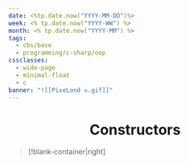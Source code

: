 ```yaml
---
date: <%tp.date.now("YYYY-MM-DD")%>
week: <% tp.date.now("YYYY-WW") %>
month: <% tp.date.now("YYYY-MM") %>
tags:
  - cbs/base
  - programming/c-sharp/oop
cssclasses:
  - wide-page
  - minimal-float
  - c
banner: "![[PixeLɑnd ◇.gif]]"
---
```


# <center>Constructors</center> 



> [!blank-container|right] 
